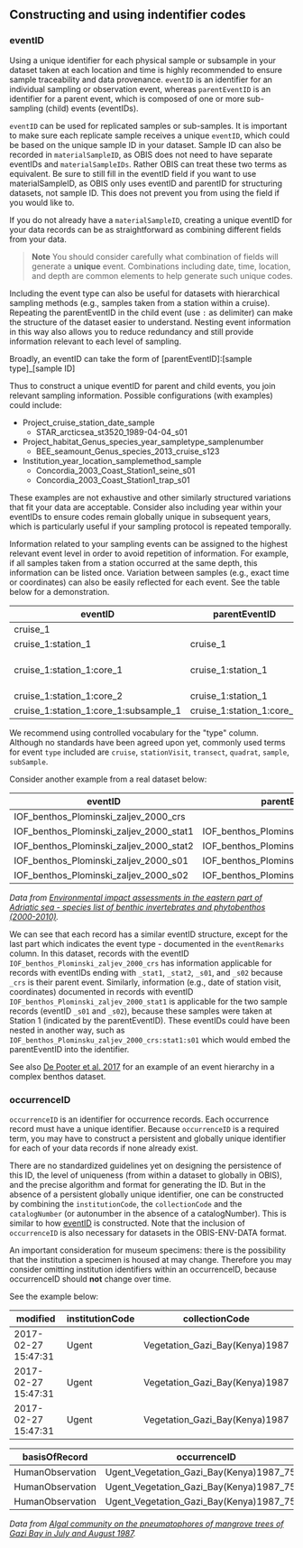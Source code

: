 ## Constructing and using indentifier codes

### eventID

Using a unique identifier for each physical sample or subsample in your dataset taken at each location and time is highly recommended to ensure sample traceability and data provenance.  `eventID` is an identifier for an individual sampling or observation event, whereas `parentEventID` is an identifier for a parent event, which is composed of one or more sub-sampling (child) events (eventIDs). 

`eventID` can be used for replicated samples or sub-samples. It is important to make sure each replicate sample receives a unique `eventID`, which could be based on the unique sample ID in your dataset. Sample ID can also be recorded in `materialSampleID`, as OBIS does not need to have separate eventIDs and `materialSampleIDs`. Rather OBIS can treat these two terms as equivalent. Be sure to still fill in the eventID field if you want to use materialSampleID, as OBIS only uses eventID and parentID for structuring datasets, not sample ID. This does not prevent you from using the field if you would like to.

If you do not already have a `materialSampleID`, creating a unique eventID for your data records can be as straightforward as combining different fields from your data. 

> **Note** 
> You should consider carefully what combination of fields will generate a **unique** event. Combinations including date, time, location, and depth are common elements to help generate such unique codes.

Including the event type can also be useful for datasets with hierarchical sampling methods (e.g., samples taken from a station within a cruise). Repeating the parentEventID in the child event (use `:` as delimiter) can make the structure of the dataset easier to understand. Nesting event information in this way also allows you to reduce redundancy and still provide information relevant to each level of sampling. 

Broadly, an eventID can take the form of [parentEventID]:[sample type]_[sample ID]

Thus to construct a unique eventID for parent and child events, you join relevant sampling information. Possible configurations (with examples) could include:

* Project_cruise_station_date_sample
    * STAR_arcticsea_st3520_1989-04-04_s01
* Project_habitat_Genus_species_year_sampletype_samplenumber
    * BEE_seamount_Genus_species_2013_cruise_s123
* Institution_year_location_samplemethod_sample
    * Concordia_2003_Coast_Station1_seine_s01
    * Concordia_2003_Coast_Station1_trap_s01

These examples are not exhaustive and other similarly structured variations that fit your data are acceptable. Consider also including year within your eventIDs to ensure codes remain globally unique in subsequent years, which is particularly useful if your sampling protocol is repeated temporally. 

Information related to your sampling events can be assigned to the highest relevant event level in order to avoid repetition of information. For example, if all samples taken from a station occurred at the same depth, this information can be listed once. Variation between samples (e.g., exact time or coordinates) can also be easily reflected for each event. See the table below for a demonstration.


| eventID | parentEventID | type | eventDate | maximumDepthInMeters |
|---------------------------|---------------------|-----------|-------------|------------|
|cruise_1 |  | cruise |  |  |
|cruise_1:station_1 | cruise_1 | station |  | 15 |
|cruise_1:station_1:core_1 | cruise_1:station_1 | sample | 2011-03-06T08:35 | |
|cruise_1:station_1:core_2 | cruise_1:station_1 | cruise_1:station_1 | sample | 2011-03-06T08:52 | |
|cruise_1:station_1:core_1:subsample_1 | cruise_1:station_1:core_1 | subsample |  |  |

We recommend using controlled vocabulary for the "type" column. Although no standards have been agreed upon yet, commonly used terms for event `type` included are `cruise`, `stationVisit`, `transect`, `quadrat`, `sample`, `subSample`. 

Consider another example from a real dataset below:


| eventID                                 | parentEventID                           | eventDate | eventRemarks |
|-----------------------------------------|-----------------------------------------|-----------|--------------|
| IOF_benthos_Plominski_zaljev_2000_crs   |                                         |           | cruise       |
| IOF_benthos_Plominski_zaljev_2000_stat1 | IOF_benthos_Plominski_zaljev_2000_crs   | 2000-08   | stationVisit |
| IOF_benthos_Plominski_zaljev_2000_stat2 | IOF_benthos_Plominski_zaljev_2000_crs   | 2000-08   | stationVisit |
| IOF_benthos_Plominski_zaljev_2000_s01   | IOF_benthos_Plominski_zaljev_2000_stat1 |           | sample       |
| IOF_benthos_Plominski_zaljev_2000_s02   | IOF_benthos_Plominski_zaljev_2000_stat2 |           | sample       |
_Data from [Environmental impact assessments in the eastern part of Adriatic sea - species list of benthic invertebrates and phytobenthos (2000-2010)](http://ipt.vliz.be/eurobis/resource?r=iof_bent_eia_2000_10)._

We can see that each record has a similar eventID structure, except for the last part which indicates the event type - documented in the `eventRemarks` column. In this dataset, records with the eventID `IOF_benthos_Plominski_zaljev_2000_crs` has information applicable for records with eventIDs ending with `_stat1`, `_stat2`, `_s01`, and `_s02` because `_crs` is their parent event. Similarly, information (e.g., date of station visit, coordinates) documented in records with eventID `IOF_benthos_Plominski_zaljev_2000_stat1` is applicable for the two sample records (eventID `_s01` and `_s02`), because these samples were taken at Station 1 (indicated by the parentEventID). These eventIDs could have been nested in another way, such as `IOF_benthos_Plominsku_zaljev_2000_crs:stat1:s01` which would embed the parentEventID into the identifier.

 See also [De Pooter et al. 2017](https://bdj.pensoft.net/articles.php?id=10989&instance_id=3385375) for an example of an event hierarchy in a complex benthos dataset. 

### occurrenceID

`occurrenceID` is an identifier for occurrence records. Each occurrence record must have a unique identifier. Because `occurrenceID` is a required term, you may have to construct a persistent and globally unique identifier for each of your data records if none already exist. 

There are no standardized guidelines yet on designing the persistence of this ID, the level of uniqueness (from within a dataset to globally in OBIS), and the precise algorithm and format for generating the ID. But in the absence of a persistent globally unique identifier, one can be constructed by combining the `institutionCode`, the `collectionCode` and the `catalogNumber` (or autonumber in the absence of a catalogNumber).  This is similar to how [eventID](identifiers#eventid.html) is constructed. Note that the inclusion of `occurrenceID` is also necessary for datasets in the OBIS-ENV-DATA format.

An important consideration for museum specimens: there is the possibility that the institution a specimen is housed at may change. Therefore you may consider omitting institution identifiers within an occurrenceID, because occurrenceID should **not** change over time. 

See the example below:


| modified            | institutionCode | collectionCode                 |
|---------------------|-----------------|--------------------------------|
| 2017-02-27 15:47:31 | Ugent           | Vegetation_Gazi_Bay(Kenya)1987 |
| 2017-02-27 15:47:31 | Ugent           | Vegetation_Gazi_Bay(Kenya)1987 |
| 2017-02-27 15:47:31 | Ugent           | Vegetation_Gazi_Bay(Kenya)1987 |


| basisOfRecord    | occurrenceID                              | catalogNumber                             |
|------------------|-------------------------------------------|-------------------------------------------|
| HumanObservation | Ugent_Vegetation_Gazi_Bay(Kenya)1987_7553 | Ugent_Vegetation_Gazi_Bay(Kenya)1987_7553 |
| HumanObservation | Ugent_Vegetation_Gazi_Bay(Kenya)1987_7554 | Ugent_Vegetation_Gazi_Bay(Kenya)1987_7554 |
| HumanObservation | Ugent_Vegetation_Gazi_Bay(Kenya)1987_7555 | Ugent_Vegetation_Gazi_Bay(Kenya)1987_7555 |
_Data from [Algal community on the pneumatophores of mangrove trees of Gazi Bay in July and August 1987](http://ipt.vliz.be/eurobis/resource?r=vegetation_gazi_bay_kenya_1987)._
